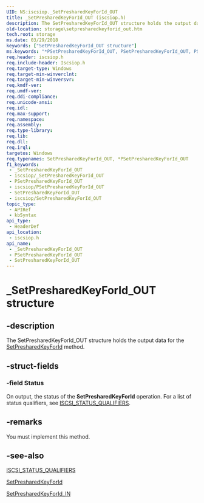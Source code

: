 ```yaml
---
UID: NS:iscsiop._SetPresharedKeyForId_OUT
title: _SetPresharedKeyForId_OUT (iscsiop.h)
description: The SetPresharedKeyForId_OUT structure holds the output data for the SetPresharedKeyForId method.
old-location: storage\setpresharedkeyforid_out.htm
tech.root: storage
ms.date: 03/29/2018
keywords: ["SetPresharedKeyForId_OUT structure"]
ms.keywords: "*PSetPresharedKeyForId_OUT, PSetPresharedKeyForId_OUT, PSetPresharedKeyForId_OUT structure pointer [Storage Devices], SetPresharedKeyForId_OUT, SetPresharedKeyForId_OUT structure [Storage Devices], _SetPresharedKeyForId_OUT, iscsiop/PSetPresharedKeyForId_OUT, iscsiop/SetPresharedKeyForId_OUT, storage.setpresharedkeyforid_out, structs-iSCSI_c0146684-fe9e-4bca-81d2-2a09b554d006.xml"
req.header: iscsiop.h
req.include-header: Iscsiop.h
req.target-type: Windows
req.target-min-winverclnt: 
req.target-min-winversvr: 
req.kmdf-ver: 
req.umdf-ver: 
req.ddi-compliance: 
req.unicode-ansi: 
req.idl: 
req.max-support: 
req.namespace: 
req.assembly: 
req.type-library: 
req.lib: 
req.dll: 
req.irql: 
targetos: Windows
req.typenames: SetPresharedKeyForId_OUT, *PSetPresharedKeyForId_OUT
f1_keywords:
 - _SetPresharedKeyForId_OUT
 - iscsiop/_SetPresharedKeyForId_OUT
 - PSetPresharedKeyForId_OUT
 - iscsiop/PSetPresharedKeyForId_OUT
 - SetPresharedKeyForId_OUT
 - iscsiop/SetPresharedKeyForId_OUT
topic_type:
 - APIRef
 - kbSyntax
api_type:
 - HeaderDef
api_location:
 - iscsiop.h
api_name:
 - _SetPresharedKeyForId_OUT
 - PSetPresharedKeyForId_OUT
 - SetPresharedKeyForId_OUT
---
```


# _SetPresharedKeyForId_OUT structure


## -description

The SetPresharedKeyForId_OUT structure holds the output data for the <a href="/windows-hardware/drivers/storage/setpresharedkeyforid">SetPresharedKeyForId</a> method.

## -struct-fields

### -field Status

On output, the status of the <b>SetPresharedKeyForId</b> operation. For a list of status qualifiers, see <a href="/windows-hardware/drivers/storage/iscsi-status-qualifiers">ISCSI_STATUS_QUALIFIERS</a>.

## -remarks

You must implement this method.

## -see-also

<a href="/windows-hardware/drivers/storage/iscsi-status-qualifiers">ISCSI_STATUS_QUALIFIERS</a>



<a href="/windows-hardware/drivers/storage/setpresharedkeyforid">SetPresharedKeyForId</a>



<a href="/windows-hardware/drivers/ddi/iscsiop/ns-iscsiop-_setpresharedkeyforid_in">SetPresharedKeyForId_IN</a>

